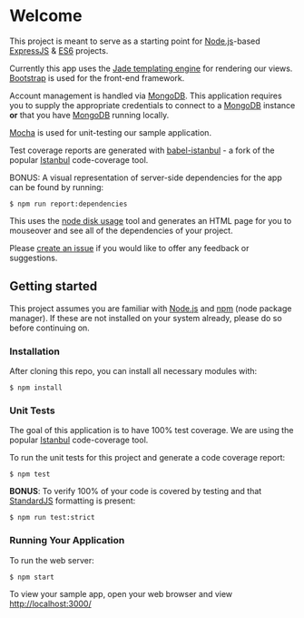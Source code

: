 # Welcome
This project is meant to serve as a starting point for [Node.js](https://nodejs.org)-based [ExpressJS](http://expressjs.com) & [ES6](https://nodejs.org/en/docs/es6/) projects.

Currently this app uses the [Jade templating engine](http://jade-lang.com) for rendering our views. [Bootstrap](http://getbootstrap.com) is used for the front-end framework.

Account management is handled via [MongoDB](https://www.mongodb.org). This application requires you to supply the appropriate credentials to connect to a [MongoDB](https://www.mongodb.org) instance **or** that you have [MongoDB](https://www.mongodb.org) running locally.

[Mocha](https://mochajs.org) is used for unit-testing our sample application. 

Test coverage reports are generated with [babel-istanbul](https://www.npmjs.com/package/babel-istanbul) - a fork of the popular [Istanbul](https://www.npmjs.com/package/istanbul) code-coverage tool.

BONUS: A visual representation of server-side dependencies for the app can be found by running:

    $ npm run report:dependencies

This uses the [node disk usage](https://github.com/groupon/ndu) tool and generates an HTML page for you to mouseover and see all of the dependencies of your project.
 
Please [create an issue](https://github.com/TheRobBrennan/express_es6_dashboard_starter/issues) if you would like to offer any feedback or suggestions.

## Getting started
This project assumes you are familiar with [Node.js](https://nodejs.org) and [npm](https://www.npmjs.com) (node package manager). If these are not installed on your system already, please do so before continuing on.

### Installation
After cloning this repo, you can install all necessary modules with:

    $ npm install

### Unit Tests
The goal of this application is to have 100% test coverage. We are using the popular [Istanbul](https://www.npmjs.com/package/istanbul) code-coverage tool. 

  To run the unit tests for this project and generate a code coverage report:

    $ npm test

  **BONUS**: To verify 100% of your code is covered by testing and that [StandardJS](http://standardjs.com) formatting is present:

    $ npm run test:strict

### Running Your Application
To run the web server:

    $ npm start

To view your sample app, open your web browser and view [http://localhost:3000/](http://localhost:3000/)
